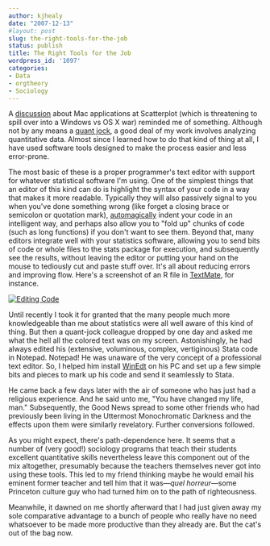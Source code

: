 ```yaml
---
author: kjhealy
date: "2007-12-13"
#layout: post
slug: the-right-tools-for-the-job
status: publish
title: The Right Tools for the Job
wordpress_id: '1097'
categories:
- Data
- orgtheory
- Sociology
---
```


A [discussion](http://scatter.wordpress.com/2007/12/13/little-black-corvette) about Mac applications at Scatterplot (which is threatening to spill over into a Windows vs OS X war) reminded me of something. Although not by any means a [quant jock](http://scatter.wordpress.com/2007/11/26/querying-quants-a-triptych/), a good deal of my work involves analyzing quantitative data. Almost since I learned how to do that kind of thing at all, I have used software tools designed to make the process easier and less error-prone.

The most basic of these is a proper programmer's text editor with support for whatever statistical software I'm using. One of the simplest things that an editor of this kind can do is highlight the syntax of your code in a way that makes it more readable. Typically they will also passively signal to you when you've done something wrong (like forget a closing brace or semicolon or quotation mark), [automagically](http://en.wiktionary.org/wiki/automagical) indent your code in an intelligent way, and perhaps also allow you to "fold up" chunks of code (such as long functions) if you don't want to see them. Beyond that, many editors integrate well with your statistics software, allowing you to send bits of code or whole files to the stats package for execution, and subsequently see the results, without leaving the editor or putting your hand on the mouse to tediously cut and paste stuff over. It's all about reducing errors and improving flow. Here's a screenshot of an R file in [TextMate](http://macromates.com/), for instance.

[![Editing Code](http://www.kieranhealy.org/files/misc/textmate-shot.png)](http://www.kieranhealy.org/files/misc/textmate-shot.png)

Until recently I took it for granted that the many people much more knowledgeable than me about statistics were all well aware of this kind of thing. But then a quant-jock colleague dropped by one day and asked me what the hell all the colored text was on my screen. Astonishingly, he had always edited his (extensive, voluminous, complex, vertiginous) Stata code in Notepad. Notepad! He was unaware of the very concept of a professional text editor. So, I helped him install [WinEdt](http://www.winedt.com/) on his PC and set up a few simple bits and pieces to mark up his code and send it seamlessly to Stata.

He came back a few days later with the air of someone who has just had a religious experience. And he said unto me, "You have changed my life, man." Subsequently, the Good News spread to some other friends who had previously been living in the Uttermost Monochromatic Darkness and the effects upon them were similarly revelatory. Further conversions followed.

As you might expect, there's path-dependence here. It seems that a number of (very good!) sociology programs that teach their students excellent quantitative skills nevertheless leave this component out of the mix altogether, presumably because the teachers themselves never got into using these tools. This led to my friend thinking maybe he would email his eminent former teacher and tell him that it was—*quel horreur*—some Princeton culture guy who had turned him on to the path of righteousness.

Meanwhile, it dawned on me shortly afterward that I had just given away my sole comparative advantage to a bunch of people who really have no need whatsoever to be made more productive than they already are. But the cat's out of the bag now.
